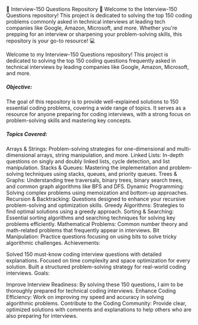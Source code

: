 🚀 Interview-150 Questions Repository 🚀
Welcome to the Interview-150 Questions repository! This project is dedicated to solving the top 150 coding problems commonly asked in technical interviews at leading tech companies like Google, Amazon, Microsoft, and more. Whether you're prepping for an interview or sharpening your problem-solving skills, this repository is your go-to resource! 💻

Welcome to my Interview-150 Questions repository! This project is dedicated to solving the top 150 coding questions frequently asked in technical interviews by leading companies like Google, Amazon, Microsoft, and more.

##### Objective:
The goal of this repository is to provide well-explained solutions to 150 essential coding problems, covering a wide range of topics. It serves as a resource for anyone preparing for coding interviews, with a strong focus on problem-solving skills and mastering key concepts.

##### Topics Covered:
Arrays & Strings: Problem-solving strategies for one-dimensional and multi-dimensional arrays, string manipulation, and more.
Linked Lists: In-depth questions on singly and doubly linked lists, cycle detection, and list manipulation.
Stacks & Queues: Mastering the implementation and problem-solving techniques using stacks, queues, and priority queues.
Trees & Graphs: Understanding tree traversals, binary trees, binary search trees, and common graph algorithms like BFS and DFS.
Dynamic Programming: Solving complex problems using memoization and bottom-up approaches.
Recursion & Backtracking: Questions designed to enhance your recursive problem-solving and optimization skills.
Greedy Algorithms: Strategies to find optimal solutions using a greedy approach.
Sorting & Searching: Essential sorting algorithms and searching techniques for solving key problems efficiently.
Mathematical Problems: Common number theory and math-related problems that frequently appear in interviews.
Bit Manipulation: Practice questions focusing on using bits to solve tricky algorithmic challenges.
Achievements:

Solved 150 must-know coding interview questions with detailed explanations.
Focused on time complexity and space optimization for every solution.
Built a structured problem-solving strategy for real-world coding interviews.
Goals:

Improve Interview Readiness: By solving these 150 questions, I aim to be thoroughly prepared for technical coding interviews.
Enhance Coding Efficiency: Work on improving my speed and accuracy in solving algorithmic problems.
Contribute to the Coding Community: Provide clear, optimized solutions with comments and explanations to help others who are also preparing for interviews.